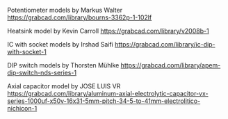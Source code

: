 Potentiometer models by 
Markus Walter https://grabcad.com/library/bourns-3362p-1-102lf


Heatsink model by
Kevin Carroll https://grabcad.com/library/v2008b-1


IC with socket models by
Irshad Saifi https://grabcad.com/library/ic-dip-with-socket-1

DIP switch models by
Thorsten Mühlke https://grabcad.com/library/apem-dip-switch-nds-series-1

Axial capacitor model by
JOSE LUIS VR https://grabcad.com/library/aluminum-axial-electrolytic-capacitor-vx-series-1000uf-x50v-16x31-5mm-pitch-34-5-to-41mm-electrolitico-nichicon-1
